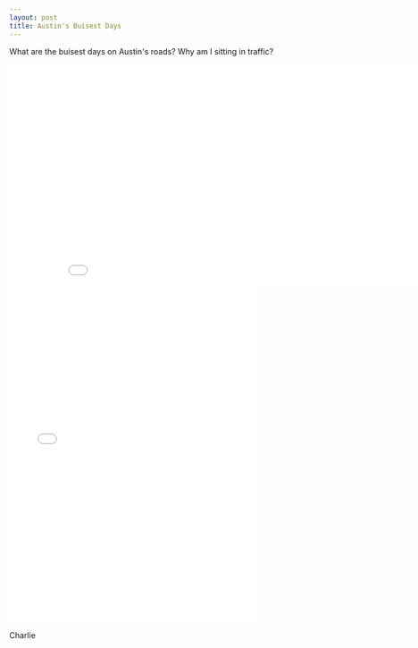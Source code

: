 ```yaml
---
layout: post
title: Austin's Buisest Days
---
```

What are the buisest days on Austin's roads? Why am I sitting in traffic?


<iframe width="900" height="400" frameborder="0" scrolling="no" src="//plot.ly/~charlie2343/11.embed"></iframe>
<iframe width="450" height="600" frameborder="0" scrolling="no" src="//plot.ly/~charlie2343/7.embed"></iframe>


Charlie

